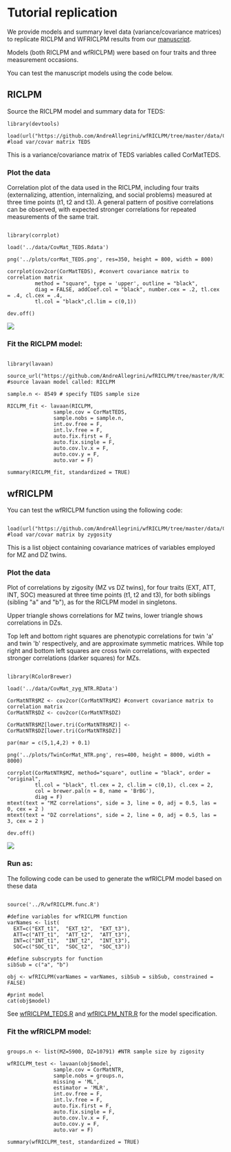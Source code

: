 # Tutorial replication

We provide models and summary level data (variance/covariance matrices) to replicate RICLPM and WFRICLPM results from our [manuscript]().

Models (both RICLPM and wfRICLPM) were based on four traits and three measurement occasions.

You can test the manuscript models using the code below.

## RICLPM

Source the RICLPM model and summary data for TEDS: 

```{r}
library(devtools)

load(url("https://github.com/AndreAllegrini/wfRICLPM/tree/master/data/CovMat_TEDS.RData")) #load var/covar matrix TEDS 

```

This is a variance/covariance matrix of TEDS variables called CorMatTEDS.

### Plot the data

Correlation plot of the data used in the RICLPM, including four traits (externalizing, attention, internalizing, and social problems) measured at three time points (t1, t2 and t3). A general pattern of positive correlations can be observed, with expected stronger correlations for repeated measurements of the same trait. 


```{r, eval = F echo = F}

library(corrplot)

load('../data/CovMat_TEDS.Rdata')

png('../plots/corMat_TEDS.png', res=350, height = 800, width = 800)

corrplot(cov2cor(CorMatTEDS), #convert covariance matrix to correlation matrix
         method = "square", type = 'upper', outline = "black", 
         diag = FALSE, addCoef.col = "black", number.cex = .2, tl.cex = .4, cl.cex = .4,
         tl.col = "black",cl.lim = c(0,1))

dev.off()

```

![](../plots/corMat_TEDS.png?raw=true)

### Fit the RICLPM model:

```{r}

library(lavaan)

source_url("https://github.com/AndreAllegrini/wfRICLPM/tree/master/R/RICLPM_TEDS_NTR.R") #source lavaan model called: RICLPM

sample.n <- 8549 # specify TEDS sample size 

RICLPM_fit <- lavaan(RICLPM, 
               sample.cov = CorMatTEDS, 
               sample.nobs = sample.n,
               int.ov.free = F,
               int.lv.free = F,
               auto.fix.first = F,
               auto.fix.single = F,
               auto.cov.lv.x = F,
               auto.cov.y = F,
               auto.var = F)

summary(RICLPM_fit, standardized = TRUE)

```


## wfRICLPM

You can test the wfRICLPM function using the following code:

```{r}

load(url("https://github.com/AndreAllegrini/wfRICLPM/tree/master/data/CorMat_zyg_NTR.RData")) #load var/covar matrix by zygosity

```

This is a list object containing covariance matrices of variables employed for MZ and DZ twins. 

### Plot the data

Plot of correlations by zigosity (MZ vs DZ twins), for four traits (EXT, ATT, INT, SOC) measured at three time points (t1, t2 and t3), for both siblings (sibling "a" and "b"), as for the RICLPM model in singletons.

Upper triangle shows correlations for MZ twins, lower triangle shows correlations in DZs. 

Top left and bottom right squares are phenotypic correlations for twin 'a' and twin 'b' respectively, and are approximate symmetic matrices. While top right and bottom left squares are cross twin correlations, with expected stronger correlations (darker squares) for MZs. 

```{r eval=F echo = F, fig.height=12, fig.width=12}

library(RColorBrewer)

load('../data/CovMat_zyg_NTR.RData')
      
CorMatNTR$MZ <- cov2cor(CorMatNTR$MZ) #convert covariance matrix to correlation matrix
CorMatNTR$DZ <- cov2cor(CorMatNTR$DZ)

CorMatNTR$MZ[lower.tri(CorMatNTR$MZ)] <- CorMatNTR$DZ[lower.tri(CorMatNTR$DZ)] 

par(mar = c(5,1,4,2) + 0.1) 

png('../plots/TwinCorMat_NTR.png', res=400, height = 8000, width = 8000)

corrplot(CorMatNTR$MZ, method="square", outline = "black", order = "original",
         tl.col = "black", tl.cex = 2, cl.lim = c(0,1), cl.cex = 2,
         col = brewer.pal(n = 8, name = 'BrBG'), 
         diag = F)
mtext(text = "MZ correlations", side = 3, line = 0, adj = 0.5, las = 0, cex = 2 )
mtext(text = "DZ correlations", side = 2, line = 0, adj = 0.5, las = 3, cex = 2 )

dev.off()

```

![](../plots/TwinCorMat_NTR.png?raw=true)

### Run as: 

The following code can be used to generate the wfRICLPM model based on these data

```{r eval=F}

source('../R/wfRICLPM.func.R')

#define variables for wfRICLPM function
varNames <- list(
  EXT=c("EXT_t1",  "EXT_t2",  "EXT_t3"),
  ATT=c("ATT_t1",  "ATT_t2",  "ATT_t3"),
  INT=c("INT_t1",  "INT_t2",  "INT_t3"),
  SOC=c("SOC_t1",  "SOC_t2",  "SOC_t3"))

#define subscrypts for function
sibSub = c("a", "b")

obj <- wfRICLPM(varNames = varNames, sibSub = sibSub, constrained = FALSE)

#print model 
cat(obj$model)

```

See [wfRICLPM_TEDS.R](../R/wfRICLPM_TEDS.R) and [wfRICLPM_NTR.R](../R/wfRICLPM_NTR.R) for the model specification.

### Fit the wfRICLPM model:

```{r}

groups.n <- list(MZ=5900, DZ=10791) #NTR sample size by zigosity

wfRICLPM_test <- lavaan(obj$model, 
               sample.cov = CorMatNTR, 
               sample.nobs = groups.n,
               missing = 'ML',
               estimator = 'MLR',
               int.ov.free = F,
               int.lv.free = F,
               auto.fix.first = F,
               auto.fix.single = F,
               auto.cov.lv.x = F,
               auto.cov.y = F,
               auto.var = F)

summary(wfRICLPM_test, standardized = TRUE)

```
